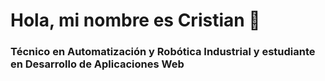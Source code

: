 # Hola, mi nombre es Cristian 👋
### Técnico en Automatización y Robótica Industrial y estudiante en Desarrollo de Aplicaciones Web
